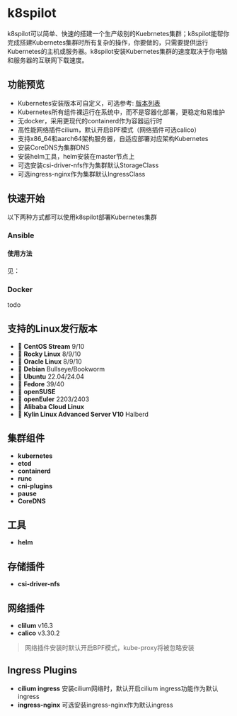 # k8spilot
k8spilot可以简单、快速的搭建一个生产级别的Kuebrnetes集群；k8spilot能帮你完成搭建Kubernetes集群时所有复杂的操作，你要做的，只需要提供运行Kubernetes的主机或服务器。k8spilot安装Kubernetes集群的速度取决于你电脑和服务器的互联网下载速度。

## 功能预览
+ Kubernetes安装版本可自定义，可选参考: [版本列表](https://dl.k8spilot.icu/kubernetes/kube-versions)
+ Kubernetes所有组件裸运行在系统中，而不是容器化部署，更稳定和易维护
+ 无docker，采用更现代的containerd作为容器运行时
+ 高性能网络插件cilium，默认开启BPF模式（网络插件可选calico）
+ 支持x86_64和aarch64架构服务器，自适应部署对应架构Kubernetes
+ 安装CoreDNS为集群DNS
+ 安装helm工具，helm安装在master节点上
+ 可选安装csi-driver-nfs作为集群默认StorageClass
+ 可选ingress-nginx作为集群默认IngressClass

## 快速开始
以下两种方式都可以使用k8spilot部署Kubernetes集群

### Ansible
#### 使用方法
见：

### Docker
todo

## 支持的Linux发行版本
+ :penguin: **CentOS Stream** 9/10
+ :penguin: **Rocky Linux** 8/9/10
+ :penguin: **Oracle Linux** 8/9/10
+ :penguin: **Debian** Bullseye/Bookworm
+ :penguin: **Ubuntu** 22.04/24.04
+ :penguin: **Fedore** 39/40
+ :penguin: **openSUSE** 
+ :penguin: **openEuler** 2203/2403
+ :penguin: **Alibaba Cloud Linux**
+ :penguin: **Kylin Linux Advanced Server V10** Halberd

## 集群组件
+ **kubernetes**
+ **etcd**
+ **containerd**
+ **runc**
+ **cni-plugins**
+ **pause**
+ **CoreDNS**

## 工具
+ **helm**

## 存储插件
+ **csi-driver-nfs**

## 网络插件
+ **clilum** v16.3
+ **calico** v3.30.2

> 网络插件安装时默认开启BPF模式，kube-proxy将被忽略安装

## Ingress Plugins
+ **cilium ingress** 安装cilium网络时，默认开启cilium ingress功能作为默认ingress
+ **ingress-nginx** 可选安装ingress-nginx作为默认ingress